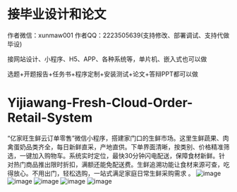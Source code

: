 # 接毕业设计和论文
作者微信：xunmaw001  作者QQ：2223505639(支持修改、部署调试、支持代做毕设)

接网站设计、小程序、H5、APP、各种系统等，单片机、嵌入式也可以做

选题+开题报告+任务书+程序定制+安装测试+论文+答辩PPT都可以做
# Yijiawang-Fresh-Cloud-Order-Retail-System
“亿家旺生鲜云订单零售”微信小程序，搭建家门口的生鲜市场。这里生鲜蔬果、肉禽蛋奶品类齐全，每日新鲜直采，产地直供。下单界面清晰，按类别、价格精准筛选，一键加入购物车。系统实时定位，最快30分钟闪电配送，保障食材新鲜。针对热门商品推出限时折扣，满额还能免配送费。生鲜追溯功能让食材来源可查，吃得放心。不用出门，轻松选购，一站式满足家庭日常生鲜采购需求 。
![image](https://github.com/user-attachments/assets/3ef2113c-9d6a-4e59-9d08-f0e4a37a3a93)
![image](https://github.com/user-attachments/assets/626a51ba-ab5d-40bb-a625-c030327912b7)
![image](https://github.com/user-attachments/assets/2bd7b4f1-1256-439b-97b8-7b104f45927a)
![image](https://github.com/user-attachments/assets/d43320d9-f748-45f7-80ba-b87852dcfd49)
![image](https://github.com/user-attachments/assets/9a226b70-5196-43af-b255-7183398d1a5d)
